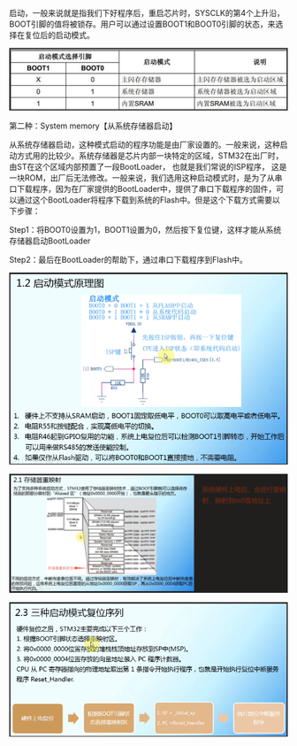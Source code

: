 启动，一般来说就是指我们下好程序后，重启芯片时，SYSCLK的第4个上升沿，BOOT引脚的值将被锁存。用户可以通过设置BOOT1和BOOT0引脚的状态，来选择在复位后的启动模式。

![6](./image/STM32的BOOT烧录和SWD烧录.assets/6.png)

第二种：System memory【从系统存储器启动】

 

从系统存储器启动，这种模式启动的程序功能是由厂家设置的。一般来说，这种启动方式用的比较少。系统存储器是芯片内部一块特定的区域，STM32在出厂时，由ST在这个区域内部预置了一段BootLoader， 也就是我们常说的ISP程序， 这是一块ROM，出厂后无法修改。一般来说，我们选用这种启动模式时，是为了从串口下载程序，因为在厂家提供的BootLoader中，提供了串口下载程序的固件，可以通过这个BootLoader将程序下载到系统的Flash中。但是这个下载方式需要以下步骤：

Step1：将BOOT0设置为1，BOOT1设置为0，然后按下复位键，这样才能从系统存储器启动BootLoader

Step2：最后在BootLoader的帮助下，通过串口下载程序到Flash中。

![7](./image/STM32的BOOT烧录和SWD烧录.assets/7.png)

![8](./image/STM32的BOOT烧录和SWD烧录.assets/8.png)

![9](./image/STM32的BOOT烧录和SWD烧录.assets/9.png)